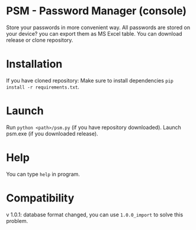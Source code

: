 # PSM - Password Manager (console)

Store your passwords in more convenient way. All passwords are stored on your device? you can export them as MS Excel table.
You can download release or clone repository.

# Installation

If you have cloned repository:
Make sure to install dependencies
`pip install -r requirements.txt`.

# Launch

Run `python <path>/psm.py` (if you have repository downloaded).
Launch psm.exe (if you downloaded release).

# Help

You can type `help` in program.  

# Compatibility

v 1.0.1: database format changed, you can use `1.0.0_import` to solve this problem.